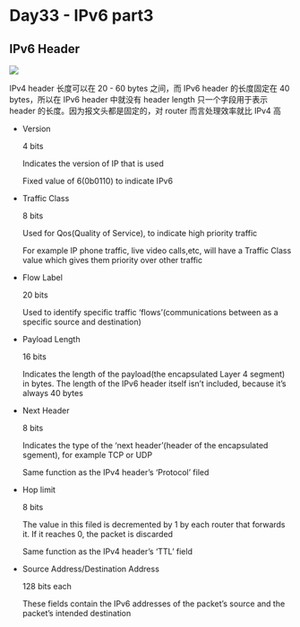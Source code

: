 # Day33 - IPv6 part3

## IPv6 Header

![](https://cdn.staticaly.com/gh/dhay3/image-repo@master/20230616/2023-06-25_20-01.4ovyzn98kr5s.webp)

IPv4 header 长度可以在 20 - 60 bytes 之间，而 IPv6 header 的长度固定在 40 bytes，所以在 IPv6 header 中就没有 header length 只一个字段用于表示 header 的长度。因为报文头都是固定的，对 router 而言处理效率就比 IPv4 高

- Version

  4 bits

  Indicates the version of IP that is used

  Fixed value of 6(0b0110) to indicate IPv6

- Traffic Class

  8 bits

  Used for Qos(Quality of Service), to indicate high priority traffic

  For example IP phone traffic, live video calls,etc, will have a Traffic Class value which gives them priority over other traffic

- Flow Label

  20 bits

  Used to identify specific traffic ‘flows’(communications between as a specific source and destination)

- Payload Length

  16 bits

  Indicates the length of the payload(the encapsulated Layer 4 segment) in bytes. The length of the IPv6 header itself isn’t included, because it’s always 40 bytes

- Next Header

  8 bits

  Indicates the type of the ‘next header’(header of the encapsulated sgement), for example TCP or UDP

  Same function as the IPv4 header’s ‘Protocol’ filed

- Hop limit

  8 bits

  The value in this filed is decremented by 1 by each router that forwards it. If it reaches 0, the packet is discarded

  Same function as the IPv4 header’s ‘TTL’ field

- Source Address/Destination Address

  128 bits each

  These fields contain the IPv6 addresses of the packet’s source and the packet’s intended destination

[jeremy’s IT Lab]:https://www.youtube.com/watch?v=rwkHfsWQwy8&list=PLxbwE86jKRgMpuZuLBivzlM8s2Dk5lXBQ&index=63